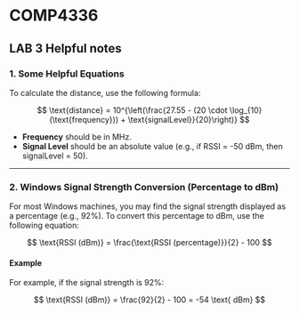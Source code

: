 # COMP4336

## LAB 3 Helpful notes

### 1. Some Helpful Equations

To calculate the distance, use the following formula:

$$
\text{distance} = 10^{\left(\frac{27.55 - (20 \cdot \log_{10}(\text{frequency})) + \text{signalLevel}}{20}\right)}
$$

- **Frequency** should be in MHz.
- **Signal Level** should be an absolute value (e.g., if RSSI = -50 dBm, then signalLevel = 50).

---

### 2. Windows Signal Strength Conversion (Percentage to dBm)

For most Windows machines, you may find the signal strength displayed as a percentage (e.g., 92%). To convert this percentage to dBm, use the following equation:

$$
\text{RSSI (dBm)} = \frac{\text{RSSI (percentage)}}{2} - 100
$$

#### Example

For example, if the signal strength is 92%:

$$
\text{RSSI (dBm)} = \frac{92}{2} - 100 = -54 \text{ dBm}
$$
